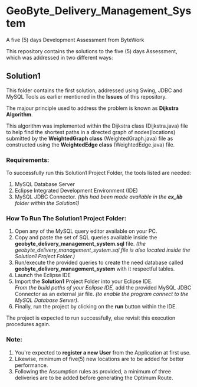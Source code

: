 # GeoByte_Delivery_Management_System
A five (5) days Development Assessment from ByteWork

This repository contains the solutions to the five (5) days Assessment, which was addressed in two different ways:

## Solution1
This folder contains the first solution, addressed using Swing, JDBC and MySQL Tools as earlier mentioned in the <b>Issues</b> of this repository.

The majour principle used to address the problem is known as <b>Dijkstra Algorithm</b>.

This algorithm was implemented within the Dijkstra class (Dijkstra.java) file to help find the shortest paths in a directed graph of nodes(locations) submitted by the <b>WeightedGraph class</b> (WeightedGraph.java) file as constructed using the <b>WeightedEdge class</b> (WeightedEdge.java) file.

### Requirements:
To successfully run this Solution1 Project Folder, the tools listed are needed:
<ol>
  <li>
    MySQL Database Server 
  </li>
  <li>
    Eclipse Integrated Development Environment (IDE)
  </li>
  <li>
    MySQL JDBC Connector. <i>(this had been made available in the <b>ex_lib</b> folder within the Solution1)</i>
  </li>
</ol>

### How To Run The Solution1 Project Folder:
<ol>
<li>
Open any of the MySQL query editor available on your PC.
</li>
<li>
Copy and paste the set of SQL queries available inside the <strong> geobyte_delivery_management_system.sql</strong> file. <i>(the geobyte_delivery_management_system.sql file is also located inside the Solution1 Project Folder.)</i>
</li>
<li>
Run/execute the provided queries to create the need database called <strong> geobyte_delivery_management_system</strong> with it respectful tables.
</li>
<li>
Launch the Eclipse IDE
</li>
<li>Import the <b>Solution1</b> Project Folder into your Eclipse IDE.
</li>
<I>From the build paths of your Eclipse IDE,</I> add the provided MySQL JDBC Connector as an external jar file. <I>(to enable the program connect to the MySQL Database Server)</I>.
</li>
<li>
Finally, run the project by clicking on the <b>run</b> button within the IDE.
</li>
</ol>

The project is expected to run successfully, else revisit this execution procedures again.

### Note:
<ol>
  <li>
    You're expected to <b>register a new User</b> from the Application at first use.
  </li>
  <li>
    Likewise, minimum of five(5) new locations are to be added for better performance.
  </li>
  <li>
    Following the Assumption rules as provided, a minimum of three deliveries are to be added before generating the Optimum Route.
  </li>
</ol>